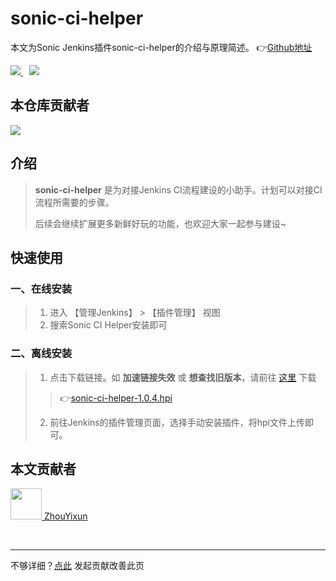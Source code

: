 # sonic-ci-helper
本文为Sonic Jenkins插件sonic-ci-helper的介绍与原理简述。 👉[Github地址](https://github.com/jenkinsci/sonic-ci-helper-plugin)

<a href="#">  
<img src="https://img.shields.io/github/stars/jenkinsci/sonic-ci-helper-plugin?style=social">
<img style="margin-left:10px" src="https://img.shields.io/github/forks/jenkinsci/sonic-ci-helper-plugin?style=social">
</a>

## 本仓库贡献者

<a href="https://github.com/jenkinsci/sonic-ci-helper-plugin/graphs/contributors">
  <img src="https://contrib.rocks/image?repo=jenkinsci/sonic-ci-helper-plugin" />
</a>

## 介绍

> **sonic-ci-helper** 是为对接Jenkins CI流程建设的小助手。计划可以对接CI流程所需要的步骤。
>
> 后续会继续扩展更多新鲜好玩的功能，也欢迎大家一起参与建设~

## 快速使用

### 一、在线安装

> 1. 进入 【管理Jenkins】 > 【插件管理】 视图
> 2. 搜索Sonic CI Helper安装即可
> 
> <el-image hide-on-click-modal src="https://img.wenjie.store/2022-07-27/1658886552-595597-9a1d8b2970d61eaebd9b806a13e373c.png"
> :preview-src-list="['https://img.wenjie.store/2022-07-27/1658886552-595597-9a1d8b2970d61eaebd9b806a13e373c.png']" style="width: 80%"/>

### 二、离线安装
  
> 1. 点击下载链接。如 **加速链接失效** 或 **想查找旧版本**，请前往 <a href="https://github.com/jenkinsci/sonic-ci-helper-plugin/releases" target="_blank">这里</a> 下载
>
>  > 👉<a href="https://download.fastgit.org/jenkinsci/sonic-ci-helper-plugin/releases/download/sonic-ci-helper-1.0.4/sonic-ci-helper.hpi" target="_blank">sonic-ci-helper-1.0.4.hpi</a>
> 
> 2. 前往Jenkins的插件管理页面，选择手动安装插件，将hpi文件上传即可。

## 本文贡献者
<div class="cont">
<a href="https://github.com/ZhouYixun" target="_blank">
<img src="https://avatars.githubusercontent.com/u/56339314?v=4" width="50"/>
<span>ZhouYixun</span>
</a>
</div>


&nbsp;
&nbsp;
***
不够详细？[点此](https://github.com/SonicCloudOrg/sonic-offical-website/edit/main/src/markdown/sgm/re-sch.md) 发起贡献改善此页
